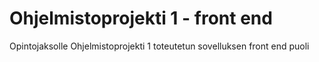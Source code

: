 # Ohjelmistoprojekti 1 - front end

Opintojaksolle Ohjelmistoprojekti 1 toteutetun sovelluksen front end puoli

